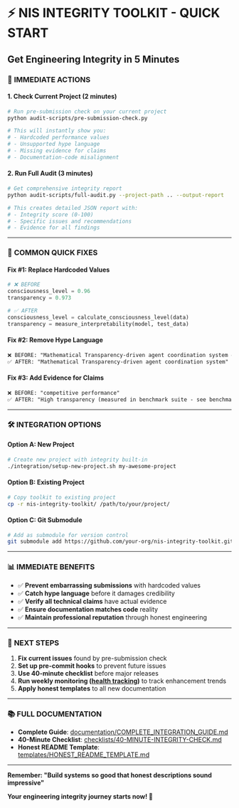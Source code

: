 # ⚡ NIS INTEGRITY TOOLKIT - QUICK START
## Get Engineering Integrity in 5 Minutes

### 🎯 **IMMEDIATE ACTIONS**

#### **1. Check Current Project** (2 minutes)
```bash
# Run pre-submission check on your current project
python audit-scripts/pre-submission-check.py

# This will instantly show you:
# - Hardcoded performance values
# - Unsupported hype language  
# - Missing evidence for claims
# - Documentation-code misalignment
```

#### **2. Run Full Audit** (3 minutes)
```bash
# Get comprehensive integrity report
python audit-scripts/full-audit.py --project-path .. --output-report

# This creates detailed JSON report with:
# - Integrity score (0-100)
# - Specific issues and recommendations
# - Evidence for all findings
```

---

### 🚀 **COMMON QUICK FIXES**

#### **Fix #1: Replace Hardcoded Values**
```python
# ❌ BEFORE
consciousness_level = 0.96
transparency = 0.973

# ✅ AFTER  
consciousness_level = calculate_consciousness_level(data)
transparency = measure_interpretability(model, test_data)
```

#### **Fix #2: Remove Hype Language**
```markdown
❌ BEFORE: "Mathematical Transparency-driven agent coordination system enhancement"
✅ AFTER: "Mathematical Transparency-driven agent coordination system"
```

#### **Fix #3: Add Evidence for Claims**
```markdown
❌ BEFORE: "competitive performance"
✅ AFTER: "High transparency (measured in benchmark suite - see benchmarks/)"
```

---

### 🛠️ **INTEGRATION OPTIONS**

#### **Option A: New Project**
```bash
# Create new project with integrity built-in
./integration/setup-new-project.sh my-awesome-project
```

#### **Option B: Existing Project**
```bash
# Copy toolkit to existing project
cp -r nis-integrity-toolkit/ /path/to/your/project/
```

#### **Option C: Git Submodule**
```bash  
# Add as submodule for version control
git submodule add https://github.com/your-org/nis-integrity-toolkit.git
```

---

### 📊 **IMMEDIATE BENEFITS**

- ✅ **Prevent embarrassing submissions** with hardcoded values
- ✅ **Catch hype language** before it damages credibility  
- ✅ **Verify all technical claims** have actual evidence
- ✅ **Ensure documentation matches code** reality
- ✅ **Maintain professional reputation** through honest engineering

---

### 🎯 **NEXT STEPS**

1. **Fix current issues** found by pre-submission check
2. **Set up pre-commit hooks** to prevent future issues
3. **Use 40-minute checklist** before major releases
4. **Run weekly monitoring ([health tracking](src/infrastructure/integration_coordinator.py))** to track enhancement trends
5. **Apply honest templates** to all new documentation

---

### 📚 **FULL DOCUMENTATION**

- **Complete Guide**: [documentation/COMPLETE_INTEGRATION_GUIDE.md](documentation/COMPLETE_INTEGRATION_GUIDE.md)
- **40-Minute Checklist**: [checklists/40-MINUTE-INTEGRITY-CHECK.md](checklists/40-MINUTE-INTEGRITY-CHECK.md)
- **Honest README Template**: [templates/HONEST_README_TEMPLATE.md](templates/HONEST_README_TEMPLATE.md)

---

**Remember: "Build systems so good that honest descriptions sound impressive"**

**Your engineering integrity journey starts now! 🚀** 